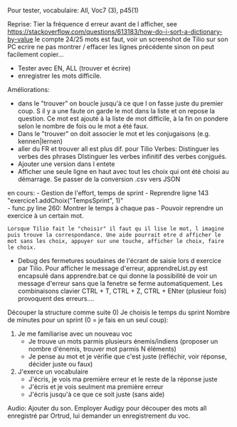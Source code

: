 Pour tester, vocabulaire: All, Voc7 (3), p45(1)

Reprise: 
Tier la fréquence d erreur avant de l afficher, see https://stackoverflow.com/questions/613183/how-do-i-sort-a-dictionary-by-value
le compte 24/25 mots est faut, voir un screenshot de Tilio sur son PC
ecrire ne pas montrer / effacer les lignes précédente sinon on peut facilement copier...
- Tester avec EN, ALL (trouver et écrire)
- enregistrer les mots difficile.
  
Améliorations:
- dans le "trouver" on boucle jusqu'à ce que l on fasse juste du premier coup. S il y a une faute on garde le mot dans la liste et on repose la question. Ce mot est ajouté à la liste de mot difficile, à la fin on pondere selon le nombre de fois ou le mot a été faux.
- Dans le "trouver" on doit associer le mot et les conjugaisons (e.g. kennen|lernen)
- aller du FR et trouver all est plus dif. pour Tilio
    Verbes:
        Distinguer les verbes des phrases
        DIstinguer les verbes infinitif des verbes conjgués.
- Ajouter une version dans l entete
- Afficher une seule ligne en haut avec tout les choix qui ont été choisi au démarrage.
Se passer de la conversion .csv vers JSON
 
en cours:
    - Gestion de l'effort, temps de sprint - Reprendre ligne 143 "exercice1.addChoix("TempsSprint", 1)"  
    - func.py line 260: Montrer le temps à chaque pas
    - Pouvoir reprendre un exercice à un certain mot. 

    Lorsque Tilio fait le "choisir" il faut qu il lise le mot, l imagine puis trouve la correspondance. Une aide pourrait etre d afficher le mot sans les choix, appuyer sur une touche, afficher le choix, faire le choix. 

- Debug des fermetures soudaines de l'écrant de saisie lors d exercice par Tilio.
    Pour afficher le message d'erreur, apprendreList.py est encapsulé dans apprendre.bat ce qui donne la possibilité de voir un message d'erreur sans que la fenetre se ferme automatiquement. Les combinaisons clavier CTRL + T, CTRL + Z, CTRL + ENter (plusieur fois) provoquent des erreurs....

Découper la structure comme suite
0) Je choisis le temps du sprint
    Nombre de minutes pour un sprint (0 = je fais en un seul coup): 
1) Je me familiarise avec un nouveau voc
    - Je trouve un mots parmis plusieurs énemis/indiens (proposer un nombre d'énemis, trouver mot parmis N éléments)
    - Je pense au mot et je vérifie que c'est juste (réfléchir, voir réponse, décider juste ou faux)
2) J'exerce un vocabulaire
    - J'écris, je vois ma première erreur et le reste de la réponse juste
    - J'écris et je vois seulment ma première erreur
    - J'écris jusqu'à ce que ce soit juste (sans aide) 

Audio:
Ajouter du son. Employer Audigy pour découper des mots all enregistré par Ortrud,  lui demander un enregistrement du voc.

